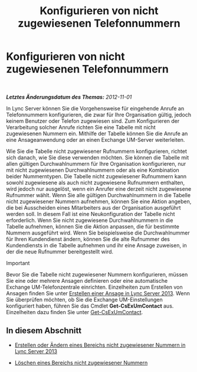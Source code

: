 ﻿---
title: Konfigurieren von nicht zugewiesenen Telefonnummern
TOCTitle: Konfigurieren von nicht zugewiesenen Telefonnummern
ms:assetid: a0650659-dce7-455f-8977-02454bbfa400
ms:mtpsurl: https://technet.microsoft.com/de-de/library/Gg182559(v=OCS.15)
ms:contentKeyID: 49294929
ms.date: 05/19/2016
mtps_version: v=OCS.15
ms.translationtype: HT
---

# Konfigurieren von nicht zugewiesenen Telefonnummern

 

_**Letztes Änderungsdatum des Themas:** 2012-11-01_

In Lync Server können Sie die Vorgehensweise für eingehende Anrufe an Telefonnummern konfigurieren, die zwar für Ihre Organisation gültig, jedoch keinem Benutzer oder Telefon zugewiesen sind. Zum Konfigurieren der Verarbeitung solcher Anrufe richten Sie eine Tabelle mit nicht zugewiesenen Nummern ein. Mithilfe der Tabelle können Sie die Anrufe an eine Ansageanwendung oder an einen Exchange UM-Server weiterleiten.

Wie Sie die Tabelle nicht zugewiesener Rufnummern konfigurieren, richtet sich danach, wie Sie diese verwenden möchten. Sie können die Tabelle mit allen gültigen Durchwahlnummern für Ihre Organisation konfigurieren, nur mit nicht zugewiesenen Durchwahlnummern oder als eine Kombination beider Nummerntypen. Die Tabelle nicht zugewiesener Rufnummern kann sowohl zugewiesene als auch nicht zugewiesene Rufnummern enthalten, wird jedoch nur ausgelöst, wenn ein Anrufer eine derzeit nicht zugewiesene Rufnummer wählt. Wenn Sie alle gültigen Durchwahlnummern in die Tabelle nicht zugewiesener Nummern aufnehmen, können Sie eine Aktion angeben, die bei Ausscheiden eines Mitarbeiters aus der Organisation ausgeführt werden soll. In diesem Fall ist eine Neukonfiguration der Tabelle nicht erforderlich. Wenn Sie nicht zugewiesene Durchwahlnummern in die Tabelle aufnehmen, können Sie die Aktion anpassen, die für bestimmte Nummern ausgeführt wird. Wenn Sie beispielsweise die Durchwahlnummer für Ihren Kundendienst ändern, können Sie die alte Rufnummer des Kundendiensts in die Tabelle aufnehmen und ihr eine Ansage zuweisen, in der die neue Rufnummer bereitgestellt wird.


> [!IMPORTANT]
> Bevor Sie die Tabelle nicht zugewiesener Nummern konfigurieren, müssen Sie eine oder mehrere Ansagen definieren oder eine automatische Exchange UM-Telefonzentrale einrichten. Einzelheiten zum Erstellen von Ansagen finden Sie unter <A href="lync-server-2013-create-an-announcement.md">Erstellen einer Ansage in Lync Server 2013</A>. Wenn Sie überprüfen möchten, ob Sie die Exchange UM-Einstellungen konfiguriert haben, führen Sie das Cmdlet <STRONG>Get-CsExUmContact</STRONG> aus. Einzelheiten dazu finden Sie unter <A href="get-csexumcontact.md">Get-CsExUmContact</A>.



## In diesem Abschnitt

  - [Erstellen oder Ändern eines Bereichs nicht zugewiesener Nummern in Lync Server 2013](lync-server-2013-create-or-modify-an-unassigned-number-range.md)

  - [Löschen eines Bereichs nicht zugewiesener Nummern](lync-server-2013-delete-an-unassigned-number-range.md)

